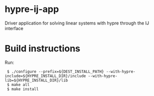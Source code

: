 # hypre-ij-app
Driver application for solving linear systems with hypre through the IJ interface

# Build instructions

Run:
```
 $ ./configure --prefix=${DEST_INSTALL_PATH} --with-hypre-include=${HYPRE_INSTALL_DIR}/include --with-hypre-lib=${HYPRE_INSTALL_DIR}/lib
 $ make all
 $ make install
```
